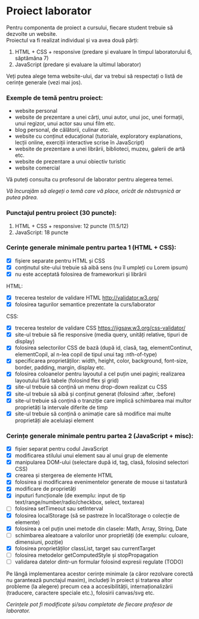 # Proiect laborator
 
Pentru componenta de proiect a cursului, fiecare student trebuie să dezvolte un website.  
Proiectul va fi realizat individual și va avea două părți:  
1. HTML + CSS + responsive (predare și evaluare în timpul laboratorului 6, săptămâna 7)  
2. JavaScript (predare și evaluare la ultimul laborator)

Veți putea alege tema website-ului, dar va trebui să respectați o listă de cerințe generale (vezi mai jos).

### Exemple de temă pentru proiect:
- website personal 
- website de prezentare a unei cărți, unui autor, unui joc, unei formații, unui regizor, unui actor sau unui film etc.  
- blog personal, de călătorii, culinar etc.  
- website cu conținut educațional (tutoriale, exploratory explanations, lecții online, exerciții interactive scrise în JavaScript)
- website de prezentare a unei librării, biblioteci, muzeu, galerii de artă etc.  
- website de prezentare a unui obiectiv turistic  
- website comercial 

Vă puteți consulta cu profesorul de laborator pentru alegerea temei.  

*Vă încurajăm să alegeți o temă care vă place, oricât de năstrușnică ar putea părea.*

### Punctajul pentru proiect (30 puncte):

1. HTML + CSS + responsive:  12 puncte (11.5/12)
2. JavaScript: 18 puncte

### Cerințe generale minimale pentru partea 1 (HTML + CSS):

- [X] fișiere separate pentru HTML și CSS
- [X] conținutul site-ului trebuie să aibă sens (nu îl umpleți cu Lorem ipsum)
- [X] nu este acceptată folosirea de frameworkuri și librării

HTML:
- [X] trecerea testelor de validare HTML http://validator.w3.org/
- [X] folosirea tagurilor semantice prezentate la curs/laborator

CSS:
- [X] trecerea testelor de validare CSS https://jigsaw.w3.org/css-validator/
- [X] site-ul trebuie să fie responsive (media query, unități relative, tipuri de display)
- [X] folosirea selectorilor CSS de bază (după id, clasă, tag, elementContinut, elementCopil, al n-lea copil de tipul unui tag :nth-of-type)
- [X] specificarea proprietăților: width, height, color, background, font-size, border, padding, margin, display etc.
- [X] folosirea coloanelor pentru layoutul a cel puțin unei pagini; realizarea layoutului fără tabele (folosind flex și grid)
- [X] site-ul trebuie să conțină un menu drop-down realizat cu CSS
- [X] site-ul trebuie să aibă și conținut generat (folosind :after, :before)
- [X] site-ul trebuie să conțină o tranziție care implică schimbarea mai multor proprietăți la intervale diferite de timp
- [X] site-ul trebuie să conțină o animație care să modifice mai multe proprietăți ale aceluiași element  

### Cerințe generale minimale pentru partea 2 (JavaScript + misc):
- [X] fișier separat pentru codul JavaScript
- [X] modificarea stilului unui element sau al unui grup de elemente 
- [X] manipularea DOM-ului (selectare după id, tag, clasă, folosind selectori CSS)
- [X] crearea și stergerea de elemente HTML 
- [X] folosirea și modificarea evenimentelor generate de mouse si tastatură
- [X] modificare de proprietăți
- [X] inputuri funcționale (de exemplu: input de tip text/range/number/radio/checkbox, select, textarea)
- [ ] folosirea setTimeout sau setInterval
- [X] folosirea localStorage (să se pastreze în localStorage o colecție de elemente)
- [X] folosirea a cel puțin unei metode din clasele: Math, Array, String, Date
- [ ] schimbarea aleatoare a valorilor unor proprietăți (de exemplu: culoare, dimensiuni, poziție)
- [X] folosirea proprietăților classList, target sau currentTarget
- [ ] folosirea metodelor getComputedStyle și stopPropagation
- [ ] validarea datelor dintr-un formular folosind expresii regulate (TODO)

Pe lângă implementarea acestor cerințe minimale (a căror rezolvare corectă nu garantează punctajul maxim), includeți în proiect și tratarea altor probleme (la alegere) precum cea a accesibilității, internaționalizării (traducere, caractere speciale etc.), folosirii canvas/svg etc.  

*Cerințele pot fi modificate și/sau completate de fiecare profesor de laborator.*
